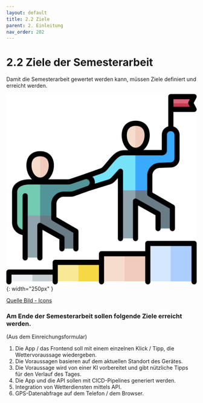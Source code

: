 ```yaml
---
layout: default
title: 2.2 Ziele
parent: 2. Einleitung
nav_order: 202
---
```


# 2.2 Ziele der Semesterarbeit

Damit die Semesterarbeit gewertet werden kann, müssen Ziele definiert und erreicht werden.

![Goal](../ressources/icons/leadership.png){: width="250px" }

[Quelle Bild - Icons](../anhang/quellen.html#54-icons)

### Am Ende der Semesterarbeit sollen folgende Ziele erreicht werden.

(Aus dem Einreichungsformular)

1. Die App / das Frontend soll mit einem einzelnen Klick / Tipp, die Wettervoraussage wiedergeben.
2. Die Voraussagen basieren auf dem aktuellen Standort des Gerätes.
3. Die Voraussage wird von einer KI vorbereitet und gibt nützliche Tipps für den Verlauf des Tages.
4. Die App und die API sollen mit CICD-Pipelines generiert werden.
5. Integration von Wetterdiensten mittels API.
6. GPS-Datenabfrage auf dem Telefon / dem Browser.
